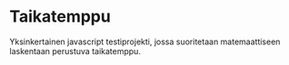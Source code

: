 # Taikatemppu

Yksinkertainen javascript testiprojekti, jossa suoritetaan matemaattiseen
laskentaan perustuva taikatemppu.
